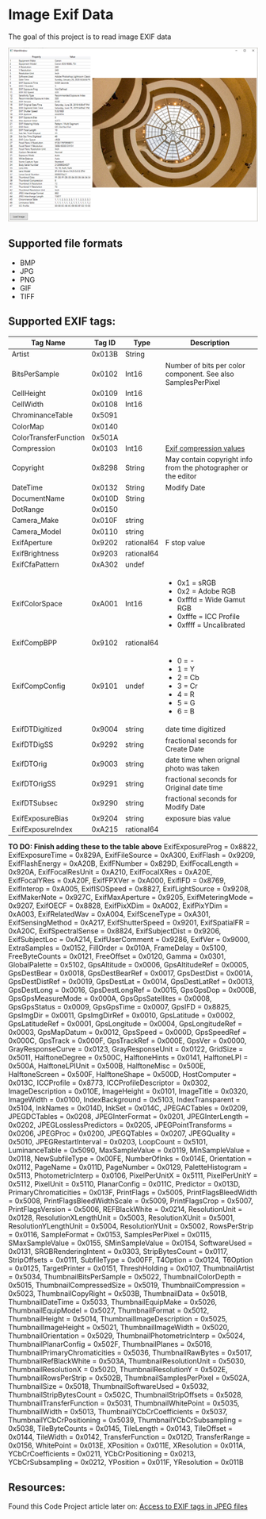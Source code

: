 # Image Exif Data

The goal of this project is to read image EXIF data

![Screen Capture 01](https://github.com/Crashnorun/Coding_Sketchbook/blob/master/dotNet/Image_Meta_Data_01/Imges/Screen_Capture_01.jpg)


## Supported file formats
* BMP
* JPG
* PNG
* GIF
* TIFF

## Supported EXIF tags:
| Tag Name | Tag ID | Type | Description |
|----|----|----|----|
Artist                  | 0x013B | String
BitsPerSample           | 0x0102 | Int16      | Number of bits per color component. See also SamplesPerPixel
CellHeight              | 0x0109 | Int16
CellWidth               | 0x0108 | Int16 
ChrominanceTable        | 0x5091
ColorMap                | 0x0140
ColorTransferFunction   | 0x501A
Compression             | 0x0103 | Int16    | [Exif compression values](https://exiftool.org/TagNames/EXIF.html#Compression)
Copyright               | 0x8298 | String   | May contain copyright info from the photographer or the editor
DateTime                | 0x0132 | String   | Modify Date
DocumentName            | 0x010D | String
DotRange                | 0x0150
Camera_Make             | 0x010F | string
Camera_Model            | 0x0110 | string
ExifAperture            | 0x9202 | rational64 | F stop value
ExifBrightness          | 0x9203 | rational64
ExifCfaPattern          | 0xA302 | undef
ExifColorSpace          | 0xA001 | Int16 | <ul> <li> 0x1 = sRGB </li> <li> 0x2 = Adobe RGB </li> <li> 0xfffd = Wide Gamut RGB </li> <li>  0xfffe = ICC Profile </li> <li> 0xffff = Uncalibrated </li> </ul>
ExifCompBPP             | 0x9102 | rational64
ExifCompConfig          | 0x9101 | undef | <ul> <li> 0 = - </li> <li> 1 = Y </li> <li> 2 = Cb </li> <li> 3 = Cr </li> <li>	4 = R </li> <li> 5 = G </li> <li> 6 = B </li> </ul>
ExifDTDigitized         | 0x9004 | string | date time digitized
ExifDTDigSS             | 0x9292 | string | fractional seconds for Create Date
ExifDTOrig              | 0x9003 | string | date time when orignal photo was taken
ExifDTOrigSS            | 0x9291 | string | fractional seconds for Original date time
ExifDTSubsec            | 0x9290 | string | fractional seconds for Modify Date
ExifExposureBias        | 0x9204 | string | exposure bias value 
ExifExposureIndex       | 0xA215 | rational64


**TO DO: Finish adding these to the table above**
    ExifExposureProg = 0x8822,
    ExifExposureTime = 0x829A,
    ExifFileSource = 0xA300,
    ExifFlash = 0x9209,
    ExifFlashEnergy = 0xA20B,
    ExifFNumber = 0x829D,
    ExifFocalLength = 0x920A,
    ExifFocalResUnit = 0xA210,
    ExifFocalXRes = 0xA20E,
    ExifFocalYRes = 0xA20F,
    ExifFPXVer = 0xA000,
    ExifIFD = 0x8769,
    ExifInterop = 0xA005,
    ExifISOSpeed = 0x8827,
    ExifLightSource = 0x9208,
    ExifMakerNote = 0x927C,
    ExifMaxAperture = 0x9205,
    ExifMeteringMode = 0x9207,
    ExifOECF = 0x8828,
    ExifPixXDim = 0xA002,
    ExifPixYDim = 0xA003,
    ExifRelatedWav = 0xA004,
    ExifSceneType = 0xA301,
    ExifSensingMethod = 0xA217,
    ExifShutterSpeed = 0x9201,
    ExifSpatialFR = 0xA20C,
    ExifSpectralSense = 0x8824,
    ExifSubjectDist = 0x9206,
    ExifSubjectLoc = 0xA214,
    ExifUserComment = 0x9286,
    ExifVer = 0x9000,
    ExtraSamples = 0x0152,
    FillOrder = 0x010A,
    FrameDelay = 0x5100,
    FreeByteCounts = 0x0121,
    FreeOffset = 0x0120,
    Gamma = 0x0301,
    GlobalPalette = 0x5102,
    GpsAltitude = 0x0006,
    GpsAltitudeRef = 0x0005,
    GpsDestBear = 0x0018,
    GpsDestBearRef = 0x0017,
    GpsDestDist = 0x001A,
    GpsDestDistRef = 0x0019,
    GpsDestLat = 0x0014,
    GpsDestLatRef = 0x0013,
    GpsDestLong = 0x0016,
    GpsDestLongRef = 0x0015,
    GpsGpsDop = 0x000B,
    GpsGpsMeasureMode = 0x000A,
    GpsGpsSatellites = 0x0008,
    GpsGpsStatus = 0x0009,
    GpsGpsTime = 0x0007,
    GpsIFD = 0x8825,
    GpsImgDir = 0x0011,
    GpsImgDirRef = 0x0010,
    GpsLatitude = 0x0002,
    GpsLatitudeRef = 0x0001,
    GpsLongitude = 0x0004,
    GpsLongitudeRef = 0x0003,
    GpsMapDatum = 0x0012,
    GpsSpeed = 0x000D,
    GpsSpeedRef = 0x000C,
    GpsTrack = 0x000F,
    GpsTrackRef = 0x000E,
    GpsVer = 0x0000,
    GrayResponseCurve = 0x0123,
    GrayResponseUnit = 0x0122,
    GridSize = 0x5011,
    HalftoneDegree = 0x500C,
    HalftoneHints = 0x0141,
    HalftoneLPI = 0x500A,
    HalftoneLPIUnit = 0x500B,
    HalftoneMisc = 0x500E,
    HalftoneScreen = 0x500F,
    HalftoneShape = 0x500D,
    HostComputer = 0x013C,
    ICCProfile = 0x8773,
    ICCProfileDescriptor = 0x0302,
    ImageDescription = 0x010E,
    ImageHeight = 0x0101,
    ImageTitle = 0x0320,
    ImageWidth = 0x0100,
    IndexBackground = 0x5103,
    IndexTransparent = 0x5104,
    InkNames = 0x014D,
    InkSet = 0x014C,
    JPEGACTables = 0x0209,
    JPEGDCTables = 0x0208,
    JPEGInterFormat = 0x0201,
    JPEGInterLength = 0x0202,
    JPEGLosslessPredictors = 0x0205,
    JPEGPointTransforms = 0x0206,
    JPEGProc = 0x0200,
    JPEGQTables = 0x0207,
    JPEGQuality = 0x5010,
    JPEGRestartInterval = 0x0203,
    LoopCount = 0x5101,
    LuminanceTable = 0x5090,
    MaxSampleValue = 0x0119,
    MinSampleValue = 0x0118,
    NewSubfileType = 0x00FE,
    NumberOfInks = 0x014E,
    Orientation = 0x0112,
    PageName = 0x011D,
    PageNumber = 0x0129,
    PaletteHistogram = 0x5113,
    PhotometricInterp = 0x0106,
    PixelPerUnitX = 0x5111,
    PixelPerUnitY = 0x5112,
    PixelUnit = 0x5110,
    PlanarConfig = 0x011C,
    Predictor = 0x013D,
    PrimaryChromaticities = 0x013F,
    PrintFlags = 0x5005,
    PrintFlagsBleedWidth = 0x5008,
    PrintFlagsBleedWidthScale = 0x5009,
    PrintFlagsCrop = 0x5007,
    PrintFlagsVersion = 0x5006,
    REFBlackWhite = 0x0214,
    ResolutionUnit = 0x0128,
    ResolutionXLengthUnit = 0x5003,
    ResolutionXUnit = 0x5001,
    ResolutionYLengthUnit = 0x5004,
    ResolutionYUnit = 0x5002,
    RowsPerStrip = 0x0116,
    SampleFormat = 0x0153,
    SamplesPerPixel = 0x0115,
    SMaxSampleValue = 0x0155,
    SMinSampleValue = 0x0154,
    SoftwareUsed = 0x0131,
    SRGBRenderingIntent = 0x0303,
    StripBytesCount = 0x0117,
    StripOffsets = 0x0111,
    SubfileType = 0x00FF,
    T4Option = 0x0124,
    T6Option = 0x0125,
    TargetPrinter = 0x0151,
    ThreshHolding = 0x0107,
    ThumbnailArtist = 0x5034,
    ThumbnailBitsPerSample = 0x5022,
    ThumbnailColorDepth = 0x5015,
    ThumbnailCompressedSize = 0x5019,
    ThumbnailCompression = 0x5023,
    ThumbnailCopyRight = 0x503B,
    ThumbnailData = 0x501B,
    ThumbnailDateTime = 0x5033,
    ThumbnailEquipMake = 0x5026,
    ThumbnailEquipModel = 0x5027,
    ThumbnailFormat = 0x5012,
    ThumbnailHeight = 0x5014,
    ThumbnailImageDescription = 0x5025,
    ThumbnailImageHeight = 0x5021,
    ThumbnailImageWidth = 0x5020,
    ThumbnailOrientation = 0x5029,
    ThumbnailPhotometricInterp = 0x5024,
    ThumbnailPlanarConfig = 0x502F,
    ThumbnailPlanes = 0x5016,
    ThumbnailPrimaryChromaticities = 0x5036,
    ThumbnailRawBytes = 0x5017,
    ThumbnailRefBlackWhite = 0x503A,
    ThumbnailResolutionUnit = 0x5030,
    ThumbnailResolutionX = 0x502D,
    ThumbnailResolutionY = 0x502E,
    ThumbnailRowsPerStrip = 0x502B,
    ThumbnailSamplesPerPixel = 0x502A,
    ThumbnailSize = 0x5018,
    ThumbnailSoftwareUsed = 0x5032,
    ThumbnailStripBytesCount = 0x502C,
    ThumbnailStripOffsets = 0x5028,
    ThumbnailTransferFunction = 0x5031,
    ThumbnailWhitePoint = 0x5035,
    ThumbnailWidth = 0x5013,
    ThumbnailYCbCrCoefficients = 0x5037,
    ThumbnailYCbCrPositioning = 0x5039,
    ThumbnailYCbCrSubsampling = 0x5038,
    TileByteCounts = 0x0145,
    TileLength = 0x0143,
    TileOffset = 0x0144,
    TileWidth = 0x0142,
    TransferFunction = 0x012D,
    TransferRange = 0x0156,
    WhitePoint = 0x013E,
    XPosition = 0x011E,
    XResolution = 0x011A,
    YCbCrCoefficients = 0x0211,
    YCbCrPositioning = 0x0213,
    YCbCrSubsampling = 0x0212,
    YPosition = 0x011F,
    YResolution = 0x011B


## Resources:


Found this Code Project article later on: [Access to EXIF tags in JPEG files](https://www.codeproject.com/Articles/5251929/Access-to-EXIF-tags-in-JPEG-files)
